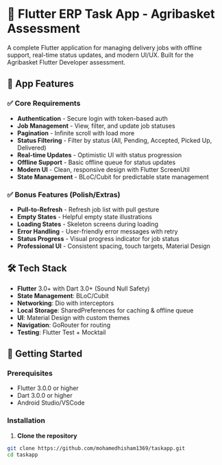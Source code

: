 # 🚀 Flutter ERP Task App - Agribasket Assessment

A complete Flutter application for managing delivery jobs with offline support, real-time status updates, and modern UI/UX. Built for the Agribasket Flutter Developer assessment.

## 📱 App Features

### ✅ Core Requirements
- **Authentication** - Secure login with token-based auth
- **Job Management** - View, filter, and update job statuses  
- **Pagination** - Infinite scroll with load more
- **Status Filtering** - Filter by status (All, Pending, Accepted, Picked Up, Delivered)
- **Real-time Updates** - Optimistic UI with status progression
- **Offline Support** - Basic offline queue for status updates
- **Modern UI** - Clean, responsive design with Flutter ScreenUtil
- **State Management** - BLoC/Cubit for predictable state management

### ✅ Bonus Features (Polish/Extras)
- **Pull-to-Refresh** - Refresh job list with pull gesture
- **Empty States** - Helpful empty state illustrations
- **Loading States** - Skeleton screens during loading
- **Error Handling** - User-friendly error messages with retry
- **Status Progress** - Visual progress indicator for job status
- **Professional UI** - Consistent spacing, touch targets, Material Design

## 🛠️ Tech Stack

- **Flutter** 3.0+ with Dart 3.0+ (Sound Null Safety)
- **State Management**: BLoC/Cubit
- **Networking**: Dio with interceptors
- **Local Storage**: SharedPreferences for caching & offline queue
- **UI**: Material Design with custom themes
- **Navigation**: GoRouter for routing
- **Testing**: Flutter Test + Mocktail

## 🚀 Getting Started

### Prerequisites
- Flutter 3.0.0 or higher
- Dart 3.0.0 or higher
- Android Studio/VSCode

### Installation

1. **Clone the repository**
```bash
git clone https://github.com/mohamedhisham1369/taskapp.git
cd taskapp
